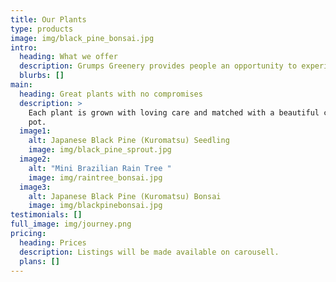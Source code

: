 ```yaml
---
title: Our Plants
type: products
image: img/black_pine_bonsai.jpg
intro:
  heading: What we offer
  description: Grumps Greenery provides people an opportunity to experience plant joy!
  blurbs: []
main:
  heading: Great plants with no compromises
  description: >
    Each plant is grown with loving care and matched with a beautiful ceramic
    pot.
  image1:
    alt: Japanese Black Pine (Kuromatsu) Seedling
    image: img/black_pine_sprout.jpg
  image2:
    alt: "Mini Brazilian Rain Tree "
    image: img/raintree_bonsai.jpg
  image3:
    alt: Japanese Black Pine (Kuromatsu) Bonsai
    image: img/blackpinebonsai.jpg
testimonials: []
full_image: img/journey.png
pricing:
  heading: Prices
  description: Listings will be made available on carousell.
  plans: []
---
```

